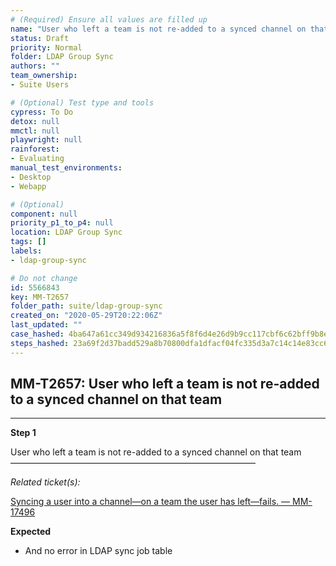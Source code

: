 ```yaml
---
# (Required) Ensure all values are filled up
name: "User who left a team is not re-added to a synced channel on that team"
status: Draft
priority: Normal
folder: LDAP Group Sync
authors: ""
team_ownership: 
- Suite Users

# (Optional) Test type and tools
cypress: To Do
detox: null
mmctl: null
playwright: null
rainforest: 
- Evaluating
manual_test_environments: 
- Desktop
- Webapp

# (Optional)
component: null
priority_p1_to_p4: null
location: LDAP Group Sync
tags: []
labels: 
- ldap-group-sync

# Do not change
id: 5566843
key: MM-T2657
folder_path: suite/ldap-group-sync
created_on: "2020-05-29T20:22:06Z"
last_updated: ""
case_hashed: 4ba647a61cc349d934216836a5f8f6d4e26d9b9cc117cbf6c62bff9b8eea0db6703de56adf8bbb6d4f2060c63e1efa64
steps_hashed: 23a69f2d37badd529a8b70800dfa1dfacf04fc335d3a7c14c14e83cc6ba7072c2dea3870c51aeff11c3482e067e13974
---
```


## MM-T2657: User who left a team is not re-added to a synced channel on that team

---

**Step 1**

User who left a team is not re-added to a synced channel on that team\
————————————————————————————

_Related ticket(s):_

[Syncing a user into a channel—on a team the user has left—fails. — MM-17496](https://mattermost.atlassian.net/browse/MM-17496)

**Expected**

- And no error in LDAP sync job table
